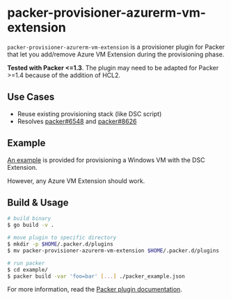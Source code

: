 # packer-provisioner-azurerm-vm-extension

`packer-provisioner-azurerm-vm-extension` is a provisioner plugin for Packer that let you add/remove Azure VM Extension during the provisioning phase.

**Tested with Packer <=1.3**. The plugin may need to be adapted for Packer >=1.4 because of the addition of HCL2.

## Use Cases

- Reuse existing provisioning stack (like DSC script)
- Resolves [packer#6548](https://github.com/hashicorp/packer/issues/6548) and [packer#8626](https://github.com/hashicorp/packer/issues/8626)

## Example

[An example](https://github.com/dethi/packer-provisioner-azurerm-vm-extension/tree/master/example) is provided for provisioning a Windows VM with the DSC Extension.

However, any Azure VM Extension should work.

## Build & Usage

```sh
# build binary
$ go build -v .

# move plugin to specific directory
$ mkdir -p $HOME/.packer.d/plugins
$ mv packer-provisioner-azurerm-vm-extension $HOME/.packer.d/plugins

# run packer
$ cd example/
$ packer build -var 'foo=bar' [...] ./packer_example.json
```

For more information, read the [Packer plugin documentation](https://www.packer.io/docs/extending/plugins).
